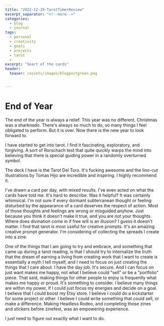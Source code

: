 ```yaml
---
title: "2022-12-29-TarotTime+Review"
excerpt_separator: "<!--more-->"
categories:
  - blog
  - journal
tags: 
  - personal
  - creativity
  - goals
  - projects
  - tarot
  - 
excerpt: "heart of the cards"
header:
  teaser: /assets/images/blogpostgreen.png


---
```


# End of Year
The end of the year is always a relief. This year was no different. Christmas was a sharknado. There's always so much to do, so many things I feel obligated to perform. But it is over. Now there is the new year to look forward to. 

I have started to get into tarot. I find it fascinating, exploratory, and forgiving. A sort of Rorschach test that quite quickly warps the mind into believing that there is special guiding power in a randomly overturned symbol. 

The deck I have is the Tarot Del Toro. It's fucking awesome and the lino-cut illustrations by Tomas Hijo are incredible and inspiring. I highly recommend it.

I've drawn a card per day, with mixed results. I've even acted on what the cards have told me. It's hard to describe. Was it helpful? It was certainly whimsical. I'm not sure if every dormant subterranean thought or feeling disturbed by the appearance of a card deserves the respect of action. Most of those thoughts and feelings are wrong or misguided anyhow. Just because you think it doesn't make it true, and you are not your thoughts. Where does divination come in if free will is an illusion? I guess it doesn't matter. I find that tarot is most useful for creative prompts. It's an amazing creative prompt generator. I'm considering of collecting the spreads I create into a zine.

One of the things that I am going to try and embrace, and something that came up during a tarot reading, is that I should try to internalize the truth that the dream of earning a living from creating work that I want to create is essentially a myth I tell myself, and I need to focus on just creating the things that I care about. I have the day job. It's secure. And I can focus on just want makes me happy, not what I believe could "sell" or be a "portfolio" piece. That said, making things for other people to enjoy is frequently what makes me happy or proud. It's something to consider. I believe many things are within my power, if I could just focus my energies and decide on a goal. I believe that I could boost my Etsy store. I believe I could do a kickstarter for some project or other. I believe I could write something that could sell, or make a difference. Making Headless Rodeo, and completing those zines and stickers before zinefest, was an empowering experience. 

I just need to figure out exactly what I want to do.

